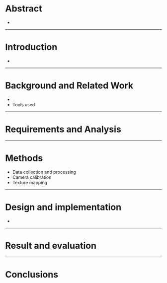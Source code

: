 # Abstract
*

---

# Introduction
* 

---

# Background and Related Work
*
* Tools used

---

# Requirements and Analysis

---

# Methods
* Data collection and processing
* Camera calibration
* Texture mapping

---

# Design and implementation
*

---

# Result and evaluation

---

# Conclusions
